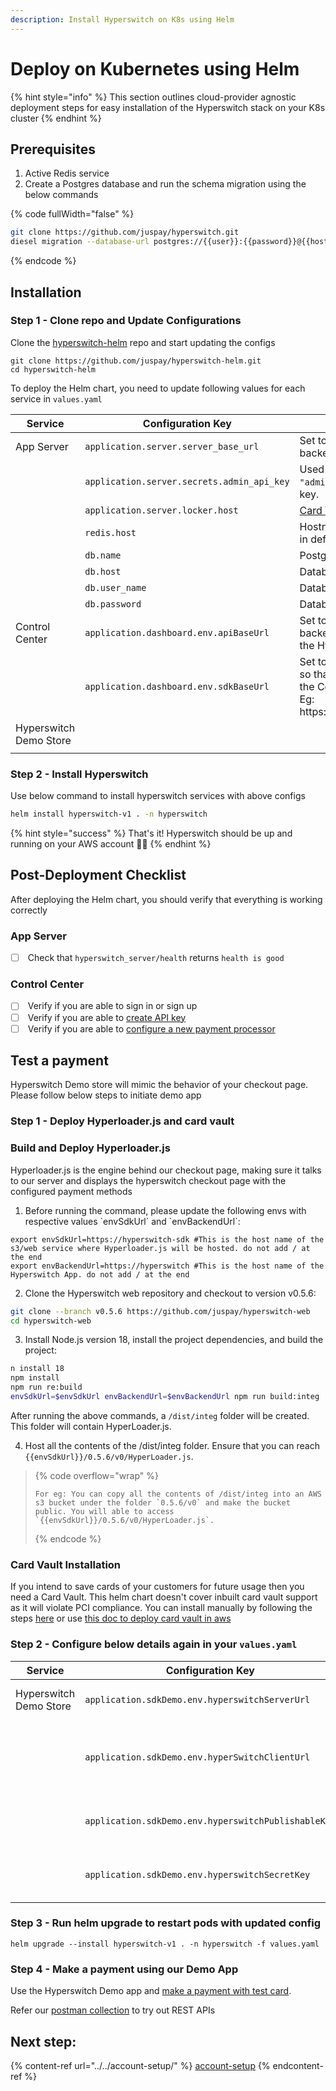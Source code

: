 ```yaml
---
description: Install Hyperswitch on K8s using Helm
---
```


# Deploy on Kubernetes using Helm

{% hint style="info" %}
This section outlines cloud-provider agnostic deployment steps for easy installation of the Hyperswitch stack on your K8s cluster
{% endhint %}

## Prerequisites

1. Active Redis service
2. Create a Postgres database and run the schema migration using the below commands

{% code fullWidth="false" %}
```bash
git clone https://github.com/juspay/hyperswitch.git
diesel migration --database-url postgres://{{user}}:{{password}}@{{host_name}}:5432/{{db_name}} run
```
{% endcode %}

## Installation

### Step 1 - Clone repo and Update Configurations

Clone the [hyperswitch-helm](https://github.com/juspay/hyperswitch-helm) repo and start updating the configs

```
git clone https://github.com/juspay/hyperswitch-helm.git
cd hyperswitch-helm
```

To deploy the Helm chart, you need to update following values for each service in `values.yaml`

<table><thead><tr><th width="140.33333333333331">Service</th><th width="298">Configuration Key</th><th>Description</th></tr></thead><tbody><tr><td>App Server</td><td><code>application.server.server_base_url</code></td><td>Set to the hostname of your Hyperswitch backend for redirection scenarios.</td></tr><tr><td></td><td><code>application.server.secrets.admin_api_key</code></td><td>Used for all admin operations. Replace <code>"admin_api_key"</code> with your actual admin API key.</td></tr><tr><td></td><td><code>application.server.locker.host</code></td><td><a href="https://opensource.hyperswitch.io/going-live/pci-compliance/card-vault-installation">Card Vault</a> Hostname</td></tr><tr><td></td><td><code>redis.host</code></td><td>Hostname of your redis service. it should run in default port 6379</td></tr><tr><td></td><td><code>db.name</code></td><td>Postgres Database name.</td></tr><tr><td></td><td><code>db.host</code></td><td>Database Host name</td></tr><tr><td></td><td><code>db.user_name</code></td><td>Database username</td></tr><tr><td></td><td><code>db.password</code></td><td>Database password</td></tr><tr><td>Control Center</td><td><code>application.dashboard.env.apiBaseUrl</code></td><td>Set to the hostname of your Hyperswitch backend, so that Control center can access the Hyperswitch backend.</td></tr><tr><td></td><td><code>application.dashboard.env.sdkBaseUrl</code></td><td>Set to the URL of your hosted Hyperloader, so that you can test Hyperswitch Web SDK in the Control Center.<br>Eg: https://{{your_host}}/0.5.6/v0/HyperLoader.js</td></tr><tr><td>Hyperswitch Demo Store</td><td></td><td></td></tr><tr><td></td><td></td><td></td></tr></tbody></table>

### Step 2 - Install Hyperswitch

Use below command to install hyperswitch services with above configs

```bash
helm install hyperswitch-v1 . -n hyperswitch
```

{% hint style="success" %}
That's it! Hyperswitch should be up and running on your AWS account :tada::tada:
{% endhint %}

## Post-Deployment Checklist

After deploying the Helm chart, you should verify that everything is working correctly

### App Server

* [ ] &#x20;Check that `hyperswitch_server/health` returns `health is good`

### Control Center

* [ ] &#x20;Verify if you are able to sign in or sign up
* [ ] &#x20;Verify if you are able to [create API key](https://opensource.hyperswitch.io/run-hyperswitch-locally/account-setup/using-hyperswitch-control-center#user-content-create-an-api-key)
* [ ] &#x20;Verify if you are able to [configure a new payment processor](https://opensource.hyperswitch.io/run-hyperswitch-locally/account-setup/using-hyperswitch-control-center#add-a-payment-processor)

## Test a payment

Hyperswitch Demo store will mimic the behavior of your checkout page. Please follow below steps to initiate demo app

### Step 1 - Deploy Hyperloader.js and card vault

### Build and Deploy Hyperloader.js

Hyperloader.js is the engine behind our checkout page, making sure it talks to our server and displays the hyperswitch checkout page with the configured payment methods

1. Before running the command, please update the following envs with respective values \`envSdkUrl\` and \`envBackendUrl\`:

```
export envSdkUrl=https://hyperswitch-sdk #This is the host name of the s3/web service where Hyperloader.js will be hosted. do not add / at the end
export envBackendUrl=https://hyperswitch #This is the host name of the Hyperswitch App. do not add / at the end
```

2. Clone the Hyperswitch web repository and checkout to version v0.5.6:

```bash
git clone --branch v0.5.6 https://github.com/juspay/hyperswitch-web
cd hyperswitch-web
```

3. Install Node.js version 18, install the project dependencies, and build the project:

```bash
n install 18
npm install
npm run re:build
envSdkUrl=$envSdkUrl envBackendUrl=$envBackendUrl npm run build:integ
```

After running the above commands, a `/dist/integ` folder will be created. This folder will contain HyperLoader.js.

4. Host all the contents of the /dist/integ folder. Ensure that you can reach `{{envSdkUrl}}/0.5.6/v0/HyperLoader.js`.

> {% code overflow="wrap" %}
> ```
> For eg: You can copy all the contents of /dist/integ into an AWS s3 bucket under the folder `0.5.6/v0` and make the bucket public. You will able to access `{{envSdkUrl}}/0.5.6/v0/HyperLoader.js`.
> ```
> {% endcode %}

### Card Vault Installation

If you intend to save cards of your customers for future usage then you need a Card Vault. This helm chart doesn't cover inbuilt card vault support as it will violate PCI compliance. You can install manually by following the steps [here](https://opensource.hyperswitch.io/going-live/pci-compliance/card-vault-installation) or use [this doc to deploy card vault in aws](https://opensource.hyperswitch.io/hyperswitch-open-source/deploy-hyperswitch-on-aws/deploy-card-vault)

### Step 2 - Configure below details again in your `values.yaml`

| Service                | Configuration Key                                   | Description                                                                                                          |
| ---------------------- | --------------------------------------------------- | -------------------------------------------------------------------------------------------------------------------- |
| Hyperswitch Demo Store | `application.sdkDemo.env.hyperswitchServerUrl`      | Set to the hostname of your Hyperswitch backend to access the Hyperswitch backend.                                   |
|                        | `application.sdkDemo.env.hyperSwitchClientUrl`      | <p>Set to the URL of your hosted Hyperloader to access the Hyperswitch SDK.<br>Eg:https://{{your_host}}/0.5.6/v0</p> |
|                        | `application.sdkDemo.env.hyperswitchPublishableKey` | This should be set to your merchant publishable key. You will get this once you create a merchant.                   |
|                        | `application.sdkDemo.env.hyperswitchSecretKey`      | This should be set to your merchant secret key. You can create this from the control center or via the REST API.     |

### Step 3 - Run helm upgrade to restart pods with updated config

```
helm upgrade --install hyperswitch-v1 . -n hyperswitch -f values.yaml
```

### Step 4 - Make a payment using our Demo App

Use the Hyperswitch Demo app and [make a payment with test card](https://opensource.hyperswitch.io/hyperswitch-open-source/test-a-payment).

Refer our [postman collection](https://www.postman.com/hyperswitch/workspace/hyperswitch/folder/25176183-0103918c-6611-459b-9faf-354dee8e4437) to try out REST APIs

## Next step:

{% content-ref url="../../account-setup/" %}
[account-setup](../../account-setup/)
{% endcontent-ref %}

